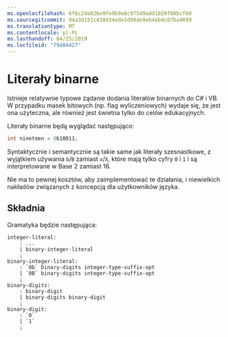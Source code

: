 ```yaml
---
ms.openlocfilehash: 6f6c24e826e9fe9b9e8c97549add1029f00bcf60
ms.sourcegitcommit: 94a3d151c438d34ede1d99de9eb4ebdc07ba4699
ms.translationtype: MT
ms.contentlocale: pl-PL
ms.lasthandoff: 04/25/2019
ms.locfileid: "79484427"
---
```

# <a name="binary-literals"></a>Literały binarne

Istnieje relatywnie typowe żądanie dodania literałów binarnych do C# i VB. W przypadku masek bitowych (np. flag wyliczeniowych) wydaje się, że jest ona użyteczna, ale również jest świetna tylko do celów edukacyjnych.

Literały binarne będą wyglądać następująco:

```csharp
int nineteen = 0b10011;
```

Syntaktycznie i semantycznie są takie same jak literały szesnastkowe, z wyjątkiem używania `b`/`B` zamiast `x`/`X`, które mają tylko cyfry `0` i `1` i są interpretowane w Base 2 zamiast 16.

Nie ma to pewnej kosztów, aby zaimplementować te działania, i niewielkich nakładów związanych z koncepcją dla użytkowników języka.

## <a name="syntax"></a>Składnia

Gramatyka będzie następująca:

```antlr
integer-literal:
    : ...
    | binary-integer-literal
    ;
binary-integer-literal:
    : `0b` binary-digits integer-type-suffix-opt
    | `0B` binary-digits integer-type-suffix-opt
    ;
binary-digits:
    : binary-digit
    | binary-digits binary-digit
    ;
binary-digit:
    : `0`
    | `1`
    ;
```
